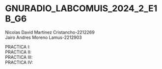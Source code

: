 # GNURADIO_LABCOMUIS_2024_2_E1B_G6
Nicolas David Martinez Cristancho-2212269<br>
Jairo Andres Moreno Lamus-2212903

PRACTICA I:<br>
PRACTICA II:<br>
PRACTICA III:<br>
PRACTICA IV:
